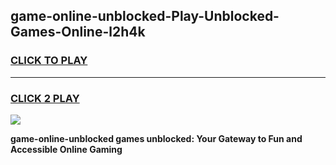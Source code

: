 
## game-online-unblocked-Play-Unblocked-Games-Online-l2h4k
<h3>
<a href="https://premium76.site?title=game-online-unblocked&ref=25A">CLICK TO PLAY</a></h3>
<hr>

<h3>
<a href="https://premium76.site?title=game-online-unblocked&ref=25A">CLICK 2 PLAY</a>
  
</h3>

<a href="https://premium76.site?title=game-online-unblocked&ref=25A"><img src="https://clearcache.store/games.png"></a>


**game-online-unblocked games unblocked: Your Gateway to Fun and Accessible Online Gaming**
